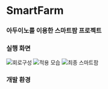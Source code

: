 # SmartFarm

### 아두이노를 이용한 스마트팜 프로젝트

### 실행 화면 
![회로구성](https://github.com/Yonngdinee/SmartFarm/assets/52689951/12e31f1c-4c19-4159-8c21-bd91314d1f9d)
![적용 모습](https://github.com/Yonngdinee/SmartFarm/assets/52689951/4f19d5d7-6f0c-4be8-9930-eb1abae93d59)
![최종 스마트팜](https://github.com/Yonngdinee/SmartFarm/assets/52689951/08ed7636-7fc7-4f80-b519-5bae6cc72a3e)

### 개발 환경


